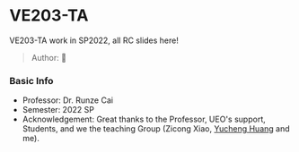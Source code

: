 # VE203-TA
VE203-TA work in SP2022, all RC slides here!
> Author: :hamster:

### Basic Info

+ Professor: Dr. Runze Cai
+ Semester: 2022 SP
+ Acknowledgement: Great thanks to the Professor, UEO's support, Students, and we the teaching Group (Zicong Xiao, [Yucheng Huang](https://github.com/tzh391) and me).
